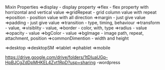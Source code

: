 
Mixin Properties
=>display - display property
=>flex - flex property with horrizontal and vertical value
=>gridRepeat - grid column value with repeat
=>position - position value with all direction
=>margin - just give value
=>padding - just give value
=>transition - type, timing, behaviour
=>transform - value,
=>visiblity - value,
=>border - color, with, type
=>radius - value
=>opacity - value
=>bgColor - value
=>bgImage - image path, repeat, attachment, position
=>commonDimention - width and height

=>desktop
=>desktopSM
=>tablet
=>phablet
=>mobile


https://drive.google.com/drive/folders/1tDIuaUGp-HpBJCgZdDpMHKEL4Zvt1RpD?usp=sharing -wordpress
